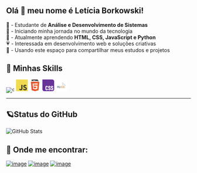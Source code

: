 ##  Olá 🌸 meu nome é Letícia Borkowski!

🎀 - Estudante de **Análise e Desenvolvimento de Sistemas**  
🍓 - Iniciando minha jornada no mundo da tecnologia  
🦋 - Atualmente aprendendo **HTML, CSS, JavaScript e Python**  
💗 - Interessada em desenvolvimento web e soluções criativas  
🍄 - Usando este espaço para compartilhar meus estudos e projetos  

## 🍒 Minhas Skills

<code><img height="32" src="https://cdn.iconscout.com/icon/free/png-512/c-programming-569564.png" alt="c"/></code>
<code><img height="32" src="https://raw.githubusercontent.com/github/explore/80688e429a7d4ef2fca1e82350fe8e3517d3494d/topics/javascript/javascript.png" alt="Javascript"/></code>
<code><img height="32" src="https://raw.githubusercontent.com/github/explore/80688e429a7d4ef2fca1e82350fe8e3517d3494d/topics/html/html.png" alt="HTML5"/></code>
<code><img height="32" src="https://raw.githubusercontent.com/github/explore/80688e429a7d4ef2fca1e82350fe8e3517d3494d/topics/css/css.png" alt="CSS"/></code>
<code><img height="32" src="https://raw.githubusercontent.com/github/explore/80688e429a7d4ef2fca1e82350fe8e3517d3494d/topics/mysql/mysql.png" alt="MySQL"/></code>

---

## 🪐Status do GitHub

![GitHub Stats](https://github-readme-stats.vercel.app/api?username=leborkowski&show_icons=true&locale=pt-br)

## 💌 Onde me encontrar:
</p>

<p align="left">
  
[![image](https://img.shields.io/badge/LinkedIn-ff69b4?style=for-the-badge&logo=linkedin&logoColor=white)](https://www.linkedin.com/in/let%C3%ADcia-borkowski-15353927a/)
[![image](https://img.shields.io/badge/Instagram-ff69b4?style=for-the-badge&logo=instagram&logoColor=white)](https://www.instagram.com/leticia_borkowski)
[![image](https://img.shields.io/badge/Gmail-ff69b4?style=for-the-badge&logo=gmail&logoColor=white)](mailto:borkowski.leticia@aluno.ifsp.edu.br)

